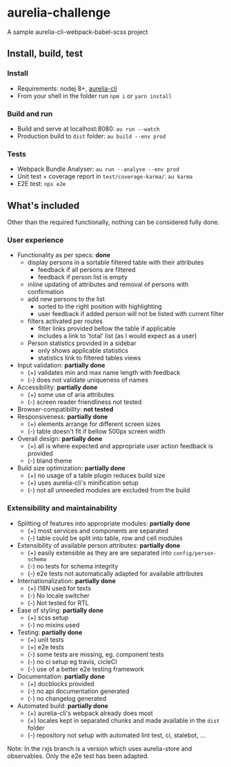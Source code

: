 # aurelia-challenge

A sample aurelia-cli-webpack-babel-scss project

## Install, build, test

### Install

* Requirements: nodej 8+, [aurelia-cli](https://www.npmjs.com/package/aurelia-cli)
* From your shell in the folder run `npm i` or `yarn install`

### Build and run

* Build and serve at localhost:8080: `au run --watch`
* Production build to `dist` folder: `au build --env prod`

### Tests

* Webpack Bundle Analyser: `au run --analyse --env prod`
* Unit test + coverage report in `test/coverage-karma/`: `au karma`
* E2E test: `nps e2e`

## What's included

Other than the required functionally, nothing can be considered fully done.

### User experience

* Functionality as per specs: **done**
  - display persons in a sortable filtered table with their attributes
    - feedback if all persons are filtered
    - feedback if person list is empty
  - inline updating of attributes and removal of persons with confirmation
  - add new persons to the list
    - sorted to the right position with highlighting
    - user feedback if added person will not be listed with current filter
  - filters activated per routes
    - filter links provided bellow the table if applicable
    - includes a link to 'total' list (as I would expect as a user)
  - Person statistics provided in a sidebar
    - only shows applicable statistics
    - statistics link to filtered tables views
* Input validation: **partially done**
  - (+) validates min and max name length with feedback
  - (-) does not validate uniqueness of names
* Accessibility: **partially done**
  - (+) some use of aria attributes
  - (-) screen reader friendliness not tested 
* Browser-compatibility: **not tested**
* Responsiveness: **partially done**
  - (+) elements arrange for different screen sizes
  - (-) table doesn't fit if bellow 500px screen width
* Overall design: **partially done**
  - (+) all is where expected and appropriate user action feedback is provided
  - (-) bland theme
* Build size optimization: **partially done**
  - (+) no usage of a table plugin reduces build size
  - (+) uses aurelia-cli's minification setup
  - (-) not all unneeded modules are excluded from the build

### Extensibility and maintainability

* Splitting of features into appropriate modules: **partially done**
  * (+) most services and components are separated
  * (-) table could be split into table, row and cell modules
* Extensibility of available person attributes: **partially done**
  * (+) easily extensible as they are are separated into `config/person-schema`
  * (-) no tests for schema integrity
  * (-) e2e tests not automatically adapted for available attributes
* Internationalization: **partially done**
  * (+) I18N used for texts
  * (-) No locale switcher
  * (-) Not tested for RTL
* Ease of styling: **partially done**
  * (+) scss setup
  * (-) no mixins used
* Testing: **partially done**
  * (+) unit tests
  * (+) e2e tests
  * (-) some tests are missing, eg. component tests
  * (-) no ci setup eg travis, cicleCI
  * (-) use of a better e2e testing framework
* Documentation: **partially done**
  * (+) docblocks provided
  * (-) no api documentation generated
  * (-) no changelog generated
* Automated build: **partially done**
  * (+) aurelia-cli's webpack already does most
  * (+) locales kept in separated chunks and made available in the `dist` folder
  * (-) repository not setup with automated lint test, ci, stalebot, ...

Note: 
In the rxjs branch is a version which uses aurelia-store and observables. Only the e2e test has been adapted.
